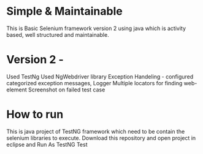 # Simple & Maintainable
  This is  Basic Selenium framework version 2 using java which is activity based, well structured and maintainable.
  
# Version 2 - 
  Used TestNg
  Used NgWebdriver library
  Exception Handeling - configured categorized exception messages, 
  Logger
  Multiple locators for finding web-element
  Screenshot on failed test case

# How to run
  This is java project of TestNG framework which need to be contain the selenium libraries to execute. Download this repository and open 
  project in eclipse and Run As TestNG Test
